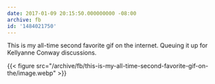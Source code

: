 ```yaml
---
date: 2017-01-09 20:15:50.000000000 -08:00
archive: fb
id: '1484021750'
---
```


This is my all-time second favorite gif on the internet. Queuing it up for Kellyanne Conway discussions. 

{{< figure src="/archive/fb/this-is-my-all-time-second-favorite-gif-on-the/image.webp" >}}